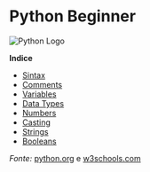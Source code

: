 # Python Beginner


![Python Logo](https://www.python.org/static/community_logos/python-logo-generic.svg)

**Indice**

* [Sintax](https://github.com/rogerio5ouza/python-beginner/tree/master/semana-1)
* [Comments](https://github.com/rogerio5ouza/python-beginner/tree/master/semana-1)
* [Variables](https://github.com/rogerio5ouza/python-beginner/tree/master/semana-1)
* [Data Types](https://github.com/rogerio5ouza/python-beginner/tree/master/semana-1)
* [Numbers](https://github.com/rogerio5ouza/python-beginner/tree/master/semana-1)
* [Casting](https://github.com/rogerio5ouza/python-beginner/tree/master/semana-1)
* [Strings](https://github.com/rogerio5ouza/python-beginner/tree/master/semana-1)
* [Booleans](https://github.com/rogerio5ouza/python-beginner/tree/master/semana-2)

_Fonte:_ [python.org](https://docs.python.org/3/tutorial/index.html) e [w3schools.com](https://www.w3schools.com/python/)
